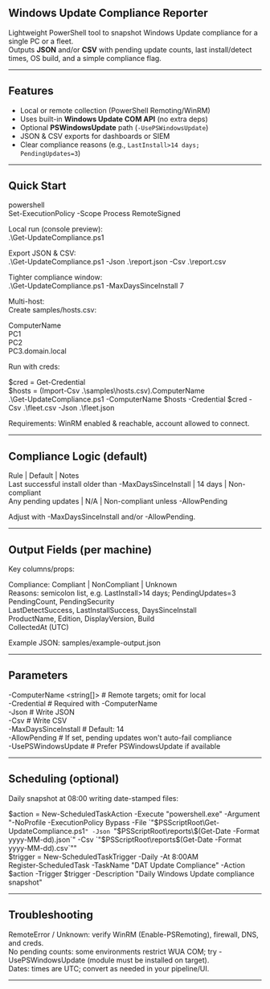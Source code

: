 ## Windows Update Compliance Reporter

Lightweight PowerShell tool to snapshot Windows Update compliance for a single PC or a fleet.  
Outputs **JSON** and/or **CSV** with pending update counts, last install/detect times, OS build, and a simple compliance flag.

---

## Features

- Local or remote collection (PowerShell Remoting/WinRM)
- Uses built-in **Windows Update COM API** (no extra deps)
- Optional **PSWindowsUpdate** path (`-UsePSWindowsUpdate`)
- JSON & CSV exports for dashboards or SIEM
- Clear compliance reasons (e.g., `LastInstall>14 days; PendingUpdates=3`)

---

## Quick Start

powershell  
Set-ExecutionPolicy -Scope Process RemoteSigned  

Local run (console preview):    
.\Get-UpdateCompliance.ps1  

Export JSON & CSV:    
.\Get-UpdateCompliance.ps1 -Json .\report.json -Csv .\report.csv  

Tighter compliance window:    
.\Get-UpdateCompliance.ps1 -MaxDaysSinceInstall 7  

Multi-host:    
Create samples/hosts.csv:  

ComputerName  
PC1  
PC2  
PC3.domain.local  

Run with creds:  

$cred  = Get-Credential  
$hosts = (Import-Csv .\samples\hosts.csv).ComputerName  
.\Get-UpdateCompliance.ps1 -ComputerName $hosts -Credential $cred -Csv .\fleet.csv -Json .\fleet.json  

Requirements: WinRM enabled & reachable, account allowed to connect.  

---

## Compliance Logic (default)

Rule | Default | Notes  
Last successful install older than -MaxDaysSinceInstall |	14 days |	Non-compliant  
Any pending updates	| N/A	| Non-compliant unless -AllowPending  

Adjust with -MaxDaysSinceInstall and/or -AllowPending.

--- 

## Output Fields (per machine)

Key columns/props:

Compliance: Compliant | NonCompliant | Unknown  
Reasons: semicolon list, e.g. LastInstall>14 days; PendingUpdates=3  
PendingCount, PendingSecurity  
LastDetectSuccess, LastInstallSuccess, DaysSinceInstall  
ProductName, Edition, DisplayVersion, Build  
CollectedAt (UTC)  

Example JSON: samples/example-output.json

---

## Parameters

-ComputerName <string[]>   # Remote targets; omit for local  
-Credential <pscredential> # Required with -ComputerName  
-Json <path>               # Write JSON  
-Csv <path>                # Write CSV  
-MaxDaysSinceInstall <int> # Default: 14  
-AllowPending              # If set, pending updates won't auto-fail compliance  
-UsePSWindowsUpdate        # Prefer PSWindowsUpdate if available  

---

## Scheduling (optional)

Daily snapshot at 08:00 writing date-stamped files:

$action  = New-ScheduledTaskAction -Execute "powershell.exe" -Argument "-NoProfile -ExecutionPolicy Bypass -File `"$PSScriptRoot\Get-UpdateCompliance.ps1`" -Json `"$PSScriptRoot\reports\$(Get-Date -Format yyyy-MM-dd).json`" -Csv `"$PSScriptRoot\reports\$(Get-Date -Format yyyy-MM-dd).csv`""  
$trigger = New-ScheduledTaskTrigger -Daily -At 8:00AM  
Register-ScheduledTask -TaskName "DAT Update Compliance" -Action $action -Trigger $trigger -Description "Daily Windows Update compliance snapshot"  

---

## Troubleshooting

RemoteError / Unknown: verify WinRM (Enable-PSRemoting), firewall, DNS, and creds.  
No pending counts: some environments restrict WUA COM; try -UsePSWindowsUpdate (module must be installed on target).  
Dates: times are UTC; convert as needed in your pipeline/UI.  

---
